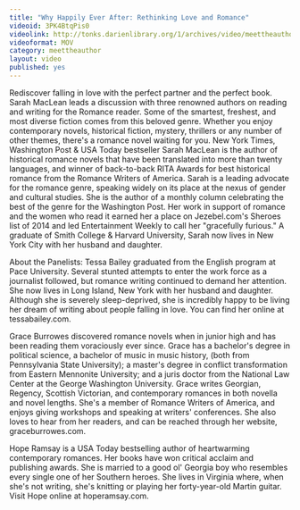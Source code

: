 ```yaml
---
title: "Why Happily Ever After: Rethinking Love and Romance"
videoid: 3PK4BtqPis0
videolink: http://tonks.darienlibrary.org/1/archives/video/meettheauthor/20170215_why_happily_ever_after.mov
videoformat: MOV
category: meettheauthor
layout: video
published: yes
---
```


Rediscover falling in love with the perfect partner and the perfect book. Sarah MacLean leads a discussion with three renowned authors on reading and writing for the Romance reader. Some of the smartest, freshest, and most diverse fiction comes from this beloved genre. Whether you enjoy contemporary novels, historical fiction, mystery, thrillers or any number of other themes, there's a romance novel waiting for you.
New York Times, Washington Post & USA Today bestseller Sarah MacLean is the author of historical romance novels that have been translated into more than twenty languages, and winner of back-to-back RITA Awards for best historical romance from the Romance Writers of America.
Sarah is a leading advocate for the romance genre, speaking widely on its place at the nexus of gender and cultural studies. She is the author of a monthly column celebrating the best of the genre for the Washington Post. Her work in support of romance and the women who read it earned her a place on Jezebel.com's Sheroes list of 2014 and led Entertainment Weekly to call her "gracefully furious." A graduate of Smith College & Harvard University, Sarah now lives in New York City with her husband and daughter.

About the Panelists:
Tessa Bailey graduated from the English program at Pace University. Several stunted attempts to enter the work force as a journalist followed, but romance writing continued to demand her attention. She now lives in Long Island, New York with her husband and daughter. Although she is severely sleep-deprived, she is incredibly happy to be living her dream of writing about people falling in love. You can find her online at tessabailey.com.

Grace Burrowes discovered romance novels when in junior high and has been reading them voraciously ever since. Grace has a bachelor's degree in political science, a bachelor of music in music history, (both from Pennsylvania State University); a master's degree in conflict transformation from Eastern Mennonite University; and a juris doctor from the National Law Center at the George Washington University. Grace writes Georgian, Regency, Scottish Victorian, and contemporary romances in both novella and novel lengths. She's a member of Romance Writers of America, and enjoys giving workshops and speaking at writers' conferences. She also loves to hear from her readers, and can be reached through her website, graceburrowes.com.

Hope Ramsay is a USA Today bestselling author of heartwarming contemporary romances. Her books have won critical acclaim and publishing awards. She is married to a good ol' Georgia boy who resembles every single one of her Southern heroes. She lives in Virginia where, when she's not writing, she's knitting or playing her forty-year-old Martin guitar. Visit Hope online at hoperamsay.com.